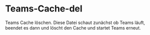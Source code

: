 # Teams-Cache-del
Teams Cache löschen. Diese Datei schaut zunächst ob Teams läuft, beendet es dann und löscht den Cache und startet Teams erneut.
